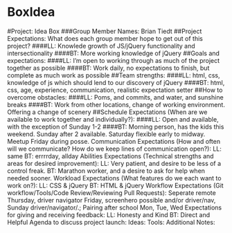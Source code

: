 # BoxIdea
#Project: Idea Box
###Group Member Names:  Brian Tiedt
##Project Expectations: What does each group member hope to get out of this project?
####LL: Knowlede growth of JS/jQuery functionality and intersectionality
####BT: More working knowledge of jQuery
##Goals and expectations:
####LL: I’m open to working through as much of the project together as possible
####BT: Work daily, no expectations to finish, but complete as much work as possible
##Team strengths:
####LL: html, css, knowledge of js which should lend to our discovery of jQuery
####BT: html, css, age, experience, communication, realistic expectation setter
##How to overcome obstacles:
####LL: Poms, and commits, and water, and sunshine breaks
####BT: Work from other locations, change of working environment.  Offering a change of scenery
##Schedule Expectations (When are we available to work together and individually?):
####LL: Open and available, with the exception of Sunday 1-2
####BT: Morning person, has the kids this weekend.  Sunday after 2 available. Saturday flexible early to midway.  Meetup Friday during posse.
Communication Expectations (How and often will we communicate? How do we keep lines of communication open?):
LL: same
BT: errrrday, allday
Abilities Expectations (Technical strengths and areas for desired improvement):
LL: Very patient, and desire to be less of a control freak.
BT: Marathon worker, and a desire to ask for help when needed sooner.
Workload Expectations (What features do we each want to work on?):
LL: CSS & jQuery
BT: HTML & jQuery
Workflow Expectations (Git workflow/Tools/Code Review/Reviewing Pull Requests):
Seperate remote Thursday, driver navigator Friday, screenhero possible and/or driver/nav, Sunday driver/navigator/.; Pairing after school Mon, Tue, Wed 
Expectations for giving and receiving feedback:
LL: Honesty and Kind
BT: Direct and Helpful
Agenda to discuss project launch:
Ideas:
Tools:
Additional Notes:
